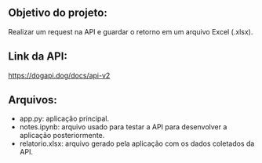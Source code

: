 ## Objetivo do projeto:
Realizar um request na API e guardar o retorno em um arquivo Excel (.xlsx).

## Link da API: 
https://dogapi.dog/docs/api-v2

## Arquivos:
- app.py: aplicação principal.
- notes.ipynb: arquivo usado para testar a API para desenvolver a aplicação posteriormente.
- relatorio.xlsx: arquivo gerado pela aplicação com os dados coletados da API.
